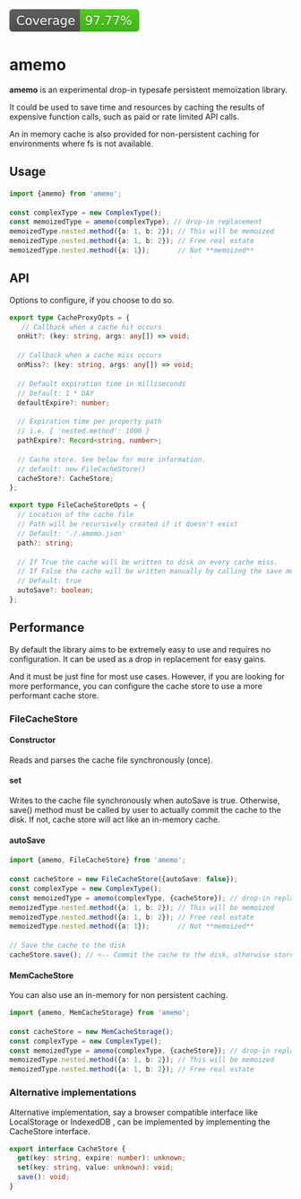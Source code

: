 <img src="badges/coverage.svg" alt="Test coverage score"/>

# amemo

**amemo** is an experimental drop-in typesafe persistent memoization library.

It could be used to save time and resources by caching the results of expensive function calls, such as paid or rate limited API calls.

An in memory cache is also provided for non-persistent caching for environments where fs is not available.

## Usage

```typescript
import {amemo} from 'amemo';

const complexType = new ComplexType();
const memoizedType = amemo(complexType); // drop-in replacement
memoizedType.nested.method({a: 1, b: 2}); // This will be memoized
memoizedType.nested.method({a: 1, b: 2}); // Free real estate
memoizedType.nested.method({a: 1});       // Not **memoized**
```

## API

Options to configure, if you choose to do so.

```typescript
export type CacheProxyOpts = {
   // Callback when a cache hit occurs
  onHit?: (key: string, args: any[]) => void;

  // Callback when a cache miss occurs
  onMiss?: (key: string, args: any[]) => void;

  // Default expiration time in milliseconds
  // Default: 1 * DAY
  defaultExpire?: number;
  
  // Expiration time per property path
  // i.e. { 'nested.method': 1000 }
  pathExpire?: Record<string, number>;
  
  // Cache store. See below for more information.
  // default: new FileCacheStore()
  cacheStore?: CacheStore;
};
```

```typescript
export type FileCacheStoreOpts = {
  // Location of the cache file
  // Path will be recursively created if it doesn't exist
  // Default: './.amemo.json'
  path?: string; 

  // If True the cache will be written to disk on every cache miss.
  // If False the cache will be written manually by calling the save method.
  // Default: true
  autoSave?: boolean;
};
```

## Performance

By default the library aims to be extremely easy to use and requires no configuration. It can be used as a drop in replacement for easy gains.

And it must be just fine for most use cases. However, if you are looking for more performance, you can configure the cache store to use a more performant cache store.

### FileCacheStore

#### Constructor

Reads and parses the cache file synchronously (once).

#### set

Writes to the cache file synchronously when autoSave is true. Otherwise, save() method must be called by user to actually commit the cache to the disk. If not, cache store will act like an in-memory cache.

#### autoSave

```typescript
import {amemo, FileCacheStore} from 'amemo';

const cacheStore = new FileCacheStore({autoSave: false});
const complexType = new ComplexType();
const memoizedType = amemo(complexType, {cacheStore}); // drop-in replacement
memoizedType.nested.method({a: 1, b: 2}); // This will be memoized
memoizedType.nested.method({a: 1, b: 2}); // Free real estate
memoizedType.nested.method({a: 1});       // Not **memoized**

// Save the cache to the disk
cacheStore.save(); // <-- Commit the cache to the disk, otherwise store will act like a in-memory cache
```

#### MemCacheStore

You can also use an in-memory for non persistent caching.

```typescript
import {amemo, MemCacheStorage} from 'amemo';

const cacheStore = new MemCacheStorage();
const complexType = new ComplexType();
const memoizedType = amemo(complexType, {cacheStore}); // drop-in replacement
memoizedType.nested.method({a: 1, b: 2}); // This will be memoized
memoizedType.nested.method({a: 1, b: 2}); // Free real estate
```

### Alternative implementations

Alternative implementation, say a browser compatible interface like LocalStorage or IndexedDB , can be implemented by implementing the CacheStore interface.

```typescript
export interface CacheStore {
  get(key: string, expire: number): unknown;
  set(key: string, value: unknown): void;
  save(): void;
}
```
